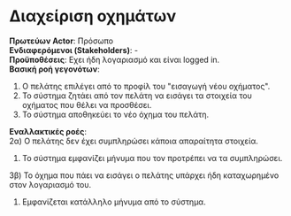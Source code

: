 

# Διαχείριση οχημάτων

**Πρωτεύων Actor**: Πρόσωπο  
**Ενδιαφερόμενοι (Stakeholders)**: -  
**Προϋποθέσεις**: Εχει ήδη λογαριασμό και είναι logged in.   
**Βασική ροή γεγονότων**:   
1) Ο πελάτης επιλέγει από το προφίλ του "εισαγωγή νέου οχήματος". 
2) Το σύστημα ζητάει από τον πελάτη να εισάγει τα στοιχεία του οχήματος που θέλει να προσθέσει.  
3) Το σύστημα αποθηκεύει το νέο όχημα του πελάτη.  


**Εναλλακτικές ροές**:   
2α) Ο πελάτης δεν έχει συμπληρώσει κάποια απαραίτητα στοιχεία. 
1. Το σύστημα εμφανίζει μήνυμα που τον προτρέπει να τα συμπληρώσει.  

3β) Το όχημα που πάει να εισάγει ο πελάτης υπάρχει ήδη καταχωρημένο στον λογαριασμό του.  
1. Εμφανίζεται κατάλληλο μήνυμα από το σύστημα.  